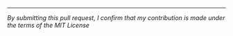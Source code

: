 
----

*By submitting this pull request, I confirm that my contribution is made under the terms of the MIT License*
